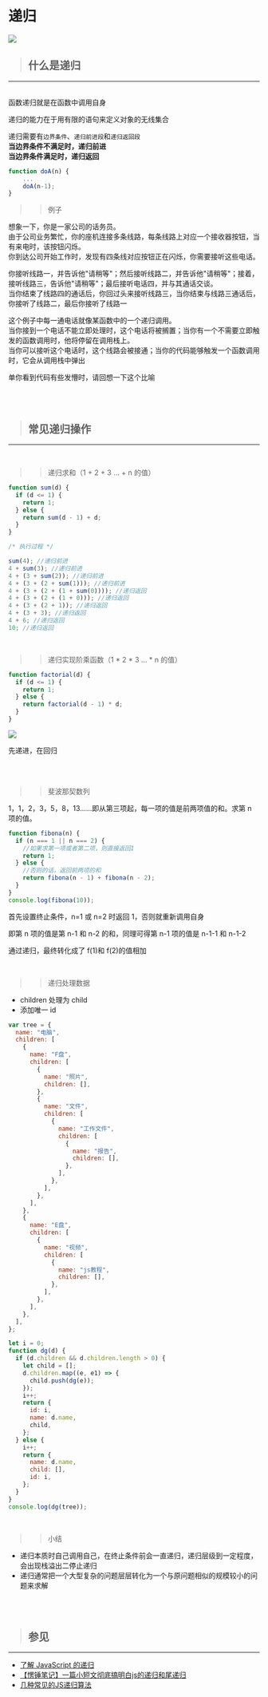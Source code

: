 # 递归

![](https://user-gold-cdn.xitu.io/2019/3/27/169beb13b19b35cf?imageView2/1/w/1304/h/734/q/85/format/webp/interlace/1)

> ## 什么是递归

---

<br/>
函数递归就是在函数中调用自身

递归的能力在于用有限的语句来定义对象的无线集合

递归需要有`边界条件`、`递归前进段`和`递归返回段`
<br/>
**当边界条件不满足时，递归前进**
<br/>
**当边界条件满足时，递归返回**

```javascript
function doA(n) {
    ...
    doA(n-1);
}
```

> > 例子

想象一下，你是一家公司的话务员。
<br/>
由于公司业务繁忙，你的座机连接多条线路，每条线路上对应一个接收器按钮，当有来电时，该按钮闪烁。
<br/>
你到达公司开始工作时，发现有四条线对应按钮正在闪烁，你需要接听这些电话。

你接听线路一，并告诉他"请稍等"；然后接听线路二，并告诉他"请稍等"；接着，接听线路三，告诉他"请稍等"；最后接听电话四，并与其通话交谈。
<br/>
当你结束了线路四的通话后，你回过头来接听线路三，当你结束与线路三通话后，你接听了线路二，最后你接听了线路一

这个例子中每一通电话就像某函数中的一个递归调用。
<br/>
当你接到一个电话不能立即处理时，这个电话将被搁置；当你有一个不需要立即触发的函数调用时，他将停留在调用栈上。
<br/>
当你可以接听这个电话时，这个线路会被接通；当你的代码能够触发一个函数调用时，它会从调用栈中弹出

单你看到代码有些发懵时，请回想一下这个比喻

<br/><br/>

> ## 常见递归操作

---

<br/>

> > 递归求和（1 \+ 2 \+ 3 … \+ n 的值）

```javascript
function sum(d) {
  if (d <= 1) {
    return 1;
  } else {
    return sum(d - 1) + d;
  }
}

/* 执行过程 */

sum(4); //递归前进
4 + sum(3); //递归前进
4 + (3 + sum(2)); //递归前进
4 + (3 + (2 + sum(1))); //递归前进
4 + (3 + (2 + (1 + sum(0)))); //递归返回
4 + (3 + (2 + (1 + 0))); //递归返回
4 + (3 + (2 + 1)); //递归返回
4 + (3 + 3); //递归返回
4 + 6; //递归返回
10; //递归返回
```

<br/>

> > 递归实现阶乘函数（1 \* 2 \* 3 … \* n 的值）

```javascript
function factorial(d) {
  if (d <= 1) {
    return 1;
  } else {
    return factorial(d - 1) * d;
  }
}
```

![](https://pic1.zhimg.com/80/v2-1ad28b5063f58925acfbc5df639f61ec_720w.jpg?source=1940ef5c)

先递进，在回归

<br/>

<br/>

> > 斐波那契数列

1，1，2，3，5，8，13……即从第三项起，每一项的值是前两项值的和。求第 n 项的值。

```javascript
function fibona(n) {
  if (n === 1 || n === 2) {
    //如果求第一项或者第二项，则直接返回1
    return 1;
  } else {
    //否则的话，返回前两项的和
    return fibona(n - 1) + fibona(n - 2);
  }
}
console.log(fibona(10));
```

首先设置终止条件，n=1 或 n=2 时返回 1，否则就重新调用自身

即第 n 项的值是第 n-1 和 n-2 的和，同理可得第 n-1 项的值是 n-1-1 和 n-1-2

通过递归，最终转化成了 f(1)和 f(2)的值相加

<br/>

> > 递归处理数据

- children 处理为 child
- 添加唯一 id

```javascript
var tree = {
  name: "电脑",
  children: [
    {
      name: "F盘",
      children: [
        {
          name: "照片",
          children: [],
        },
        {
          name: "文件",
          children: [
            {
              name: "工作文件",
              children: [
                {
                  name: "报告",
                  children: [],
                },
              ],
            },
          ],
        },
      ],
    },
    {
      name: "E盘",
      children: [
        {
          name: "视频",
          children: [
            {
              name: "js教程",
              children: [],
            },
          ],
        },
      ],
    },
  ],
};

let i = 0;
function dg(d) {
  if (d.children && d.children.length > 0) {
    let child = [];
    d.children.map((e, e1) => {
      child.push(dg(e));
    });
    i++;
    return {
      id: i,
      name: d.name,
      child,
    };
  } else {
    i++;
    return {
      name: d.name,
      child: [],
      id: i,
    };
  }
}
console.log(dg(tree));
```

<br/>

> > 小结

- 递归本质时自己调用自己，在终止条件前会一直递归，递归层级到一定程度，会出现栈溢出二停止递归
- 递归通常把一个大型复杂的问题层层转化为一个与原问题相似的规模较小的问题来求解

<br/><br/>

> ## 参见

---

- [了解 JavaScript 的递归](https://juejin.cn/post/6844903584027394061)
- [【愣锤笔记】一篇小短文彻底搞明白js的递归和尾递归](https://juejin.cn/post/6844903808309395464)
- [几种常见的JS递归算法](https://juejin.cn/post/6844904014207795214)